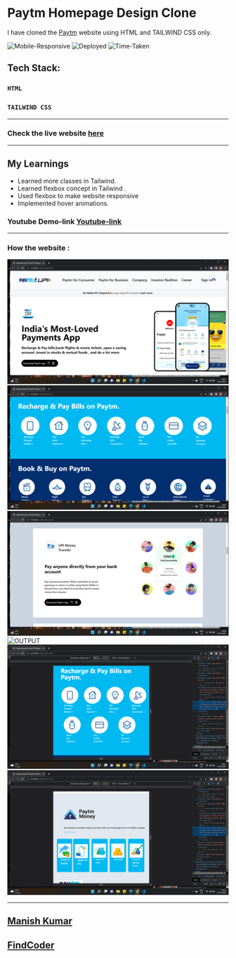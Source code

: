 # Paytm Homepage Design Clone

I have cloned the [Paytm](https://paytm.com/) website using HTML and TAILWIND CSS only.


![Mobile-Responsive](https://img.shields.io/badge/Mobile%20Responsive-Yes-green)
![Deployed](https://img.shields.io/badge/Deployed-Yes-green)
![Time-Taken](https://img.shields.io/badge/Time--Taken-10hrs-brightgreen)


## Tech Stack:

### `HTML`
### `TAILWIND CSS`

***
### Check the live website [here](https://paytm-clone-18.netlify.app/)

***
## My Learnings 
- Learned more classes in Tailwind.
- Learned flexbox concept in Tailwind .
- Used flexbox to make website responsive
- Implemented hover animations.

### Youtube Demo-link [Youtube-link](https://youtu.be/xbLWr9gWDbU)
***
### How the website :

![OUTPUT](./output/out-01.png)
![OUTPUT](./output/out-02.png)
![OUTPUT](./output/out-03.png)
![OUTPUT](./ouptut/out-res-01.png)
![OUTPUT](./output/out-res-02.png)
![output](./output/out-res-03.png)




***

## [Manish Kumar](www.linkedin.com/in/manish-kumar-b0639a170)
## [FindCoder](https://www.findcoder.io/u/itmanishsingh)

